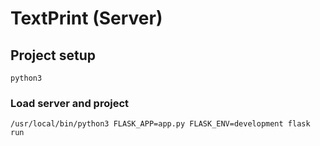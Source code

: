 # TextPrint (Server)

## Project setup
```
python3
```

### Load server and project
```
/usr/local/bin/python3 FLASK_APP=app.py FLASK_ENV=development flask run
```
